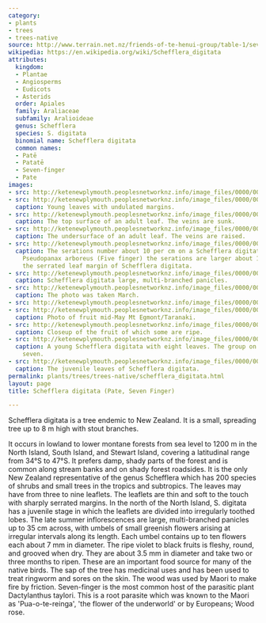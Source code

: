 ```yaml
---
category:
- plants
- trees
- trees-native
source: http://www.terrain.net.nz/friends-of-te-henui-group/table-1/seven-finger.html
wikipedia: https://en.wikipedia.org/wiki/Schefflera_digitata
attributes:
  kingdom:
  - Plantae
  - Angiosperms
  - Eudicots
  - Asterids
  order: Apiales
  family: Araliaceae
  subfamily: Aralioideae
  genus: Schefflera
  species: S. digitata
  binomial name: Schefflera digitata
  common names:
  - Patē
  - Patatē
  - Seven-finger
  - Pate
images:
- src: http://ketenewplymouth.peoplesnetworknz.info/image_files/0000/0005/4704/Schefflera_digitatal__Pate__Seven_Finger.JPG
- src: http://ketenewplymouth.peoplesnetworknz.info/image_files/0000/0005/4709/Schefflera_digitatal__Pate__Seven_Finger-003.JPG
  caption: Young leaves with undulated margins.
- src: http://ketenewplymouth.peoplesnetworknz.info/image_files/0000/0005/6459/Schefflera_digitala__Pate.JPG
  caption: The top surface of an adult leaf. The veins are sunk.
- src: http://ketenewplymouth.peoplesnetworknz.info/image_files/0000/0005/6439/Schefflera_digitala__Pate-001.JPG
  caption: The undersurface of an adult leaf. The veins are raised.
- src: http://ketenewplymouth.peoplesnetworknz.info/image_files/0000/0005/4714/Schefflera_digitatal__Pate__Seven_Finger-002.JPG
  caption: The serations number about 10 per cm on a Schefflera digitata leaf. On
    Pseudopanax arboreus (Five finger) the serations are larger about 1 per cm. Below
    the serrated leaf margin of Schefflera digitata.
- src: http://ketenewplymouth.peoplesnetworknz.info/image_files/0000/0007/1604/Schefflera_digitata__Pate-002.JPG
  caption: Schefflera digitata large, multi-branched panicles.
- src: http://ketenewplymouth.peoplesnetworknz.info/image_files/0000/0007/1609/Schefflera_digitata__Pate-003.JPG
  caption: The photo was taken March.
- src: http://ketenewplymouth.peoplesnetworknz.info/image_files/0000/0005/6449/Schefflera_digitala__Pate-005.JPG
- src: http://ketenewplymouth.peoplesnetworknz.info/image_files/0000/0005/6444/Schefflera_digitala__Pate-002.JPG
  caption: Photo of fruit mid-May Mt Egmont/Taranaki.
- src: http://ketenewplymouth.peoplesnetworknz.info/image_files/0000/0005/6454/Schefflera_digitala__Pate-007.JPG
  caption: Closeup of the fruit of which some are ripe.
- src: http://ketenewplymouth.peoplesnetworknz.info/image_files/0000/0001/3799/Schefflera_digitata__Pate_-2.JPG
  caption: A young Schefflera digitata with eight leaves. The group on the left has
    seven.
- src: http://ketenewplymouth.peoplesnetworknz.info/image_files/0000/0001/5469/Young_leaves_of_Schefflera_digitata__Pate-2.JPG
  caption: The juvenile leaves of Schefflera digitata.
permalink: plants/trees/trees-native/schefflera_digitata.html
layout: page
title: Schefflera digitata (Pate, Seven Finger)

---
```

Schefflera digitata is a tree endemic to New Zealand. It is a small, spreading tree up to 8 m high with stout branches. 

It occurs in lowland to lower montane forests from sea level to 1200 m in the North Island, South Island, and Stewart Island, covering a latitudinal range from 34°S to 47°S. It prefers damp, shady parts of the forest and is common along stream banks and on shady forest roadsides. It is the only New Zealand representative of the genus Schefflera which has 200 species of shrubs and small trees in the tropics and subtropics.
The leaves may have from three to nine leaflets. The leaflets are thin and soft to the touch with sharply serrated margins. In the north of the North Island, S. digitata has a juvenile stage in which the leaflets are divided into irregularly toothed lobes.
The late summer inflorescences are large, multi-branched panicles up to 35 cm across, with umbels of small greenish flowers arising at irregular intervals along its length. Each umbel contains up to ten flowers each about 7 mm in diameter. The ripe violet to black fruits is fleshy, round, and grooved when dry. They are about 3.5 mm in diameter and take two or three months to ripen. These are an important food source for many of the native birds. 
The sap of the tree has medicinal uses and has been used to treat ringworm and sores on the skin. The wood was used by Maori to make fire by friction.
Seven-finger is the most common host of the parasitic plant Dactylanthus taylori. This is a root parasite which was known to the Maori as 'Pua-o-te-reinga', 'the flower of the underworld' or by Europeans; Wood rose.
